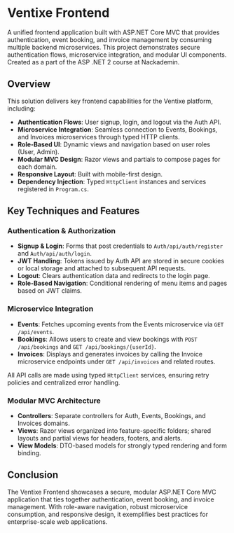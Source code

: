# Ventixe Frontend

A unified frontend application built with ASP.NET Core MVC that provides authentication, event booking, and invoice management by consuming multiple backend microservices. This project demonstrates secure authentication flows, microservice integration, and modular UI components. Created as a part of the ASP .NET 2 course at Nackademin.

## Overview

This solution delivers key frontend capabilities for the Ventixe platform, including:

- **Authentication Flows**: User signup, login, and logout via the Auth API.  
- **Microservice Integration**: Seamless connection to Events, Bookings, and Invoices microservices through typed HTTP clients.  
- **Role-Based UI**: Dynamic views and navigation based on user roles (User, Admin).  
- **Modular MVC Design**: Razor views and partials to compose pages for each domain.  
- **Responsive Layout**: Built with mobile-first design.  
- **Dependency Injection**: Typed `HttpClient` instances and services registered in `Program.cs`.  

## Key Techniques and Features

### Authentication & Authorization

- **Signup & Login**: Forms that post credentials to `Auth/api/auth/register` and `Auth/api/auth/login`.  
- **JWT Handling**: Tokens issued by Auth API are stored in secure cookies or local storage and attached to subsequent API requests.  
- **Logout**: Clears authentication data and redirects to the login page.  
- **Role-Based Navigation**: Conditional rendering of menu items and pages based on JWT claims.

### Microservice Integration

- **Events**: Fetches upcoming events from the Events microservice via `GET /api/events`.  
- **Bookings**: Allows users to create and view bookings with `POST /api/bookings` and `GET /api/bookings/{userId}`.  
- **Invoices**: Displays and generates invoices by calling the Invoice microservice endpoints under `GET /api/invoices` and related routes.  

All API calls are made using typed `HttpClient` services, ensuring retry policies and centralized error handling.

### Modular MVC Architecture

- **Controllers**: Separate controllers for Auth, Events, Bookings, and Invoices domains.  
- **Views**: Razor views organized into feature-specific folders; shared layouts and partial views for headers, footers, and alerts.  
- **View Models**: DTO-based models for strongly typed rendering and form binding.

## Conclusion

The Ventixe Frontend showcases a secure, modular ASP.NET Core MVC application that ties together authentication, event booking, and invoice management. With role-aware navigation, robust microservice consumption, and responsive design, it exemplifies best practices for enterprise-scale web applications.
